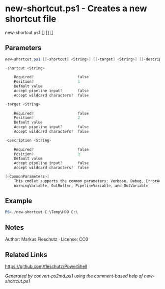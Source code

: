 # new-shortcut.ps1 - Creates a new shortcut file

new-shortcut.ps1 [<shortcut>] [<target>] [<description>]

## Parameters
```powershell
new-shortcut.ps1 [[-shortcut] <String>] [[-target] <String>] [[-description] <String>] [<CommonParameters>]

-shortcut <String>
    
    Required?                    false
    Position?                    1
    Default value                
    Accept pipeline input?       false
    Accept wildcard characters?  false

-target <String>
    
    Required?                    false
    Position?                    2
    Default value                
    Accept pipeline input?       false
    Accept wildcard characters?  false

-description <String>
    
    Required?                    false
    Position?                    3
    Default value                
    Accept pipeline input?       false
    Accept wildcard characters?  false

[<CommonParameters>]
    This cmdlet supports the common parameters: Verbose, Debug, ErrorAction, ErrorVariable, WarningAction, 
    WarningVariable, OutBuffer, PipelineVariable, and OutVariable.
```

## Example
```powershell
PS>./new-shortcut C:\Temp\HDD C:\
```


## Notes
Author: Markus Fleschutz · License: CC0

## Related Links
https://github.com/fleschutz/PowerShell

*Generated by convert-ps2md.ps1 using the comment-based help of new-shortcut.ps1*

